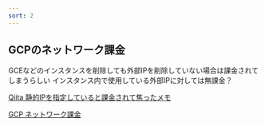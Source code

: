 ```yaml
---
sort: 2
---
```

## GCPのネットワーク課金

GCEなどのインスタンスを削除しても外部IPを削除していない場合は課金されてしまうらしい
インスタンス内で使用している外部IPに対しては無課金？

[Qiita 静的IPを指定していると課金されて焦ったメモ](https://qiita.com/sugasaki/items/8f65d163cbe46a3fb443)

[GCP ネットワーク課金](https://cloud.google.com/compute/all-pricing?hl=ja&_ga=2.81142098.-414697353.1566860495#ipaddress)



